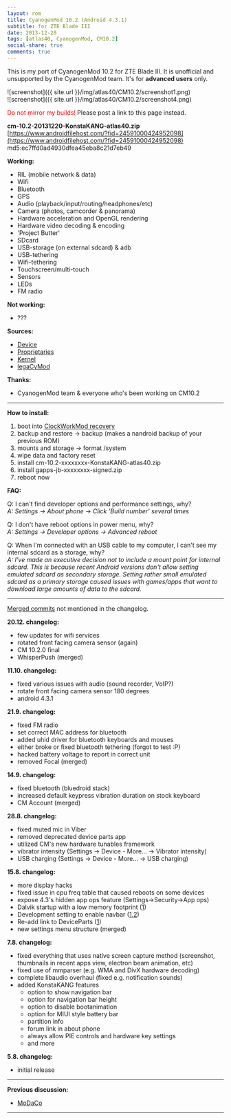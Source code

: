 ```yaml
---
layout: rom
title: CyanogenMod 10.2 (Android 4.3.1)
subtitle: for ZTE Blade III
date: 2013-12-20
tags: [atlas40, CyanogenMod, CM10.2]
social-share: true
comments: true
---
```


This is my port of CyanogenMod 10.2 for ZTE Blade III. It is unofficial and unsupported by the CyanogenMod team. It's for **advanced users** only.

![screenshot]({{ site.url }}/img/atlas40/CM10.2/screenshot1.png)  
![screenshot]({{ site.url }}/img/atlas40/CM10.2/screenshot4.png)

<span style="color:#FF0000;">Do not mirror my builds!</span> Please post a link to this page instead.

**cm-10.2-20131220-KonstaKANG-atlas40.zip**  
[https://www.androidfilehost.com/?fid=24591000424952098](https://www.androidfilehost.com/?fid=24591000424952098)  
md5:ec7ffd0ad4930dfea45eba8c21d7eb49

**Working:**

- RIL (mobile network & data)
- Wifi
- Bluetooth
- GPS
- Audio (playback/input/routing/headphones/etc)
- Camera (photos, camcorder & panorama)
- Hardware acceleration and OpenGL rendering
- Hardware video decoding & encoding
- 'Project Butter'
- SDcard
- USB-storage (on external sdcard) & adb
- USB-tethering
- Wifi-tethering
- Touchscreen/multi-touch
- Sensors
- LEDs
- FM radio

**Not working:**

- ???

**Sources:**

- [Device](https://github.com/KonstaT/android_device_zte_atlas40/tree/cm-10.2)
- [Proprietaries](https://github.com/KonstaT/proprietary_vendor_zte/tree/cm-10.2)
- [Kernel](https://github.com/KonstaT/android_kernel_zte_msm7x27a/tree/cm-10.2)
- [legaCyMod](https://github.com/legaCyMod)

**Thanks:**

- CyanogenMod team & everyone who's been working on CM10.2

----

**How to install:**

1. boot into [ClockWorkMod recovery](/devices/atlas40/CWM)
2. backup and restore -> backup (makes a nandroid backup of your previous ROM)
3. mounts and storage -> format /system
4. wipe data and factory reset
5. install cm-10.2-xxxxxxxx-KonstaKANG-atlas40.zip
6. install gapps-jb-xxxxxxxx-signed.zip
7. reboot now

**FAQ:**

Q: I can't find developer options and performance settings, why?  
*A: Settings -> About phone -> Click 'Build number' several times*

Q: I don't have reboot options in power menu, why?  
*A: Settings -> Developer options -> Advanced reboot*

Q: When I'm connected with an USB cable to my computer, I can't see my internal sdcard as a storage, why?  
*A: I've made an executive decision not to include a mount point for internal sdcard. This is because recent Android versions don't allow setting emulated sdcard as secondary storage. Setting rather small emulated sdcard as a primary storage caused issues with games/apps that want to download large amounts of data to the sdcard.*

----

[Merged commits](https://review.lineageos.org/#/q/status:merged++branch:cm-10.2+-project:%255E.*device.*+-project:%255E.*kernel.*,n,z) not mentioned in the changelog.

**20.12. changelog:**

- few updates for wifi services
- rotated front facing camera sensor (again)
- CM 10.2.0 final
- WhisperPush (merged)

**11.10. changelog:**

- fixed various issues with audio (sound recorder, VoIP?)
- rotate front facing camera sensor 180 degrees
- android 4.3.1

**21.9. changelog:**

- fixed FM radio
- set correct MAC address for bluetooth
- added uhid driver for bluetooth keyboards and mouses
- either broke or fixed bluetooth tethering (forgot to test :P)
- hacked battery voltage to report in correct unit
- removed Focal (merged)

**14.9. changelog:**

- fixed bluetooth (bluedroid stack)
- increased default keypress vibration duration on stock keyboard
- CM Account (merged)

**28.8. changelog:**

- fixed muted mic in Viber
- removed deprecated device parts app
- utilized CM's new hardware tunables framework
- vibrator intensity (Settings -> Device - More... -> Vibrator intensity)
- USB charging (Settings -> Device - More... -> USB charging)

**15.8. changelog:**

- more display hacks
- fixed issue in cpu freq table that caused reboots on some devices
- expose 4.3's hidden app ops feature (Settings->Security->App ops)
- Dalvik startup with a low memory footprint ([1](https://review.cyanogenmod.org/#/c/47756/))
- Development setting to enable navbar ([1](https://review.cyanogenmod.org/#/c/46928/),[2](https://review.cyanogenmod.org/#/c/46927/))
- Re-add link to DeviceParts ([1](https://review.cyanogenmod.org/#/c/47886/))
- new settings menu structure (merged)

**7.8. changelog:**

- fixed everything that uses native screen capture method (screenshot, thumbnails in recent apps view, electron beam animation, etc)
- fixed use of mmparser (e.g. WMA and DivX hardware decoding)
- complete libaudio overhaul (fixed e.g. notification sounds)
- added KonstaKANG features
  - option to show navigation bar
  - option for navigation bar height
  - option to disable bootanimation
  - option for MIUI style battery bar
  - partition info
  - forum link in about phone
  - always allow PIE controls and hardware key settings
  - and more

**5.8. changelog:**

- initial release

----

**Previous discussion:**

- [MoDaCo](http://www.modaco.com/topic/364042-cyanogenmod-102/)

----
